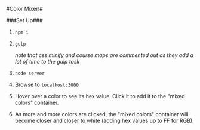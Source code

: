 #Color Mixer!#

###Set Up###

1. `npm i`

2.  `gulp`

    *note that css minify and course maps are commented out as they add a lot of time to the gulp task*

3. `node server`

4. Browse to `localhost:3000`

5. Hover over a color to see its hex value.  Click it to add it to the "mixed colors" container.

6.  As more and more colors are clicked, the "mixed colors" container will become closer and closer to white  (adding hex values up to FF for RGB).


